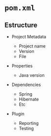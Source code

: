 # `pom.xml`

## Estructure

- Project Metadata

  - Project name
  - Version
  - File

- Properties

  - Java version

- Dependencies

  - Spring
  - Hibernate
  - Etc

- Plugin
  - Reporting
  - Testing
